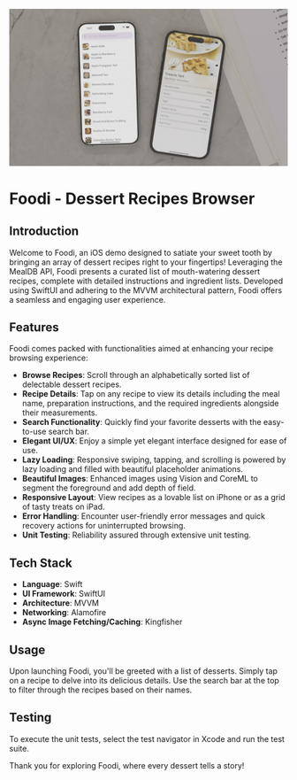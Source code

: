 ![alt text](https://github.com/bks715/foodi/blob/main/demo.jpg?raw=true)
# Foodi - Dessert Recipes Browser

## Introduction
Welcome to Foodi, an iOS demo designed to satiate your sweet tooth by bringing an array of dessert recipes right to your fingertips! Leveraging the MealDB API, Foodi presents a curated list of mouth-watering dessert recipes, complete with detailed instructions and ingredient lists. Developed using SwiftUI and adhering to the MVVM architectural pattern, Foodi offers a seamless and engaging user experience.

## Features
Foodi comes packed with functionalities aimed at enhancing your recipe browsing experience:
- **Browse Recipes**: Scroll through an alphabetically sorted list of delectable dessert recipes.
- **Recipe Details**: Tap on any recipe to view its details including the meal name, preparation instructions, and the required ingredients alongside their measurements.
- **Search Functionality**: Quickly find your favorite desserts with the easy-to-use search bar.
- **Elegant UI/UX**: Enjoy a simple yet elegant interface designed for ease of use.
- **Lazy Loading**: Responsive swiping, tapping, and scrolling is powered by lazy loading and filled with beautiful placeholder animations.
- **Beautiful Images**: Enhanced images using Vision and CoreML to segment the foreground and add depth of field.
- **Responsive Layout**: View recipes as a lovable list on iPhone or as a grid of tasty treats on iPad.
- **Error Handling**: Encounter user-friendly error messages and quick recovery actions for uninterrupted browsing.
- **Unit Testing**: Reliability assured through extensive unit testing.

## Tech Stack
- **Language**: Swift
- **UI Framework**: SwiftUI
- **Architecture**: MVVM
- **Networking**: Alamofire
- **Async Image Fetching/Caching**: Kingfisher

## Usage
Upon launching Foodi, you'll be greeted with a list of desserts. Simply tap on a recipe to delve into its delicious details. Use the search bar at the top to filter through the recipes based on their names.

## Testing
To execute the unit tests, select the test navigator in Xcode and run the test suite.

Thank you for exploring Foodi, where every dessert tells a story!
